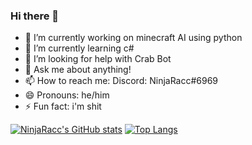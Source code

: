 ### Hi there 👋




- 🔭 I’m currently working on minecraft AI using python 
- 🌱 I’m currently learning c#
- 🤔 I’m looking for help with Crab Bot
- 💬 Ask me about anything!
- 📫 How to reach me: Discord: NinjaRacc#6969
- 😄 Pronouns: he/him
- ⚡ Fun fact: i'm shit 





[![NinjaRacc's GitHub stats](https://github-readme-stats.vercel.app/api?username=MrBigBoob&show_icons=true&theme=tokyonight)](https://github.com/anuraghazra/github-readme-stats)
[![Top Langs](https://github-readme-stats.vercel.app/api/top-langs/?username=MrBigBoob&theme=tokyonight)](https://github.com/anuraghazra/github-readme-stats)
